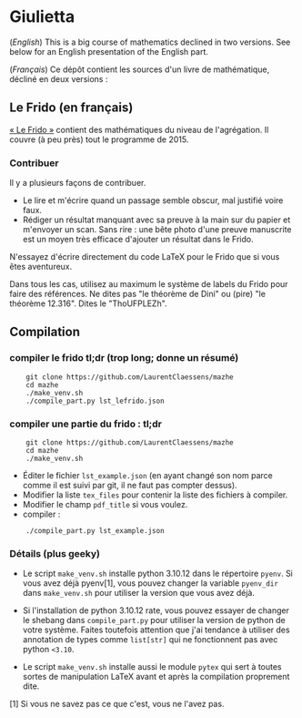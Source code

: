 # Giulietta

(*English*) This is a big course of mathematics declined in two versions. See below for an English presentation of the English part.

(*Français*) Ce dépôt contient les sources d'un livre de mathématique, décliné en deux versions :

## Le Frido (en français)

[« Le Frido »](http://laurent.claessens-donadello.eu/pdf/lefrido.pdf) contient des mathématiques du niveau de l'agrégation. Il couvre (à peu près) tout le programme de 2015.

### Contribuer

Il y a plusieurs façons de contribuer.

- Le lire et m'écrire quand un passage semble obscur, mal justifié voire faux.
- Rédiger un résultat manquant avec sa preuve à la main sur du papier et m'envoyer un scan. Sans rire : une bête photo d'une preuve manuscrite est un moyen très efficace d'ajouter un résultat dans le Frido.

N'essayez d'écrire directement du code LaTeX pour le Frido que si vous êtes aventureux.

Dans tous les cas, utilisez au maximum le système de labels du Frido pour faire des références. Ne dites pas "le théorème de Dini" ou (pire) "le théorème 12.316". Dites le "ThoUFPLEZh".



## Compilation


### compiler le frido tl;dr  (trop long; donne un résumé)


```
    git clone https://github.com/LaurentClaessens/mazhe
    cd mazhe
    ./make_venv.sh
    ./compile_part.py lst_lefrido.json
```

### compiler une partie du frido : tl;dr

```
    git clone https://github.com/LaurentClaessens/mazhe
    cd mazhe
    ./make_venv.sh
```

- Éditer le fichier `lst_example.json` (en ayant changé son nom parce comme il est suivi par git, il ne faut pas compter dessus).
- Modifier la liste `tex_files` pour contenir la liste des fichiers à compiler.
- Modifier le champ `pdf_title` si vous voulez.
- compiler :
```
    ./compile_part.py lst_example.json
```

### Détails (plus geeky)

- Le script `make_venv.sh` installe python 3.10.12 dans le répertoire `pyenv`. Si vous avez déjà pyenv[1], vous pouvez changer la variable `pyenv_dir` dans `make_venv.sh` pour utiliser la version que vous avez déjà.

- Si l'installation de python 3.10.12 rate, vous pouvez essayer de changer le shebang dans `compile_part.py` pour utiliser la version de python de votre système. Faites toutefois attention que j'ai tendance à utiliser des annotation de types comme `list[str]` qui ne fonctionnent pas avec python `<3.10`.

- Le script `make_venv.sh` installe aussi le module `pytex` qui sert à toutes sortes de manipulation LaTeX avant et après la compilation proprement dite.



[1] Si vous ne savez pas ce que c'est, vous ne l'avez pas.
